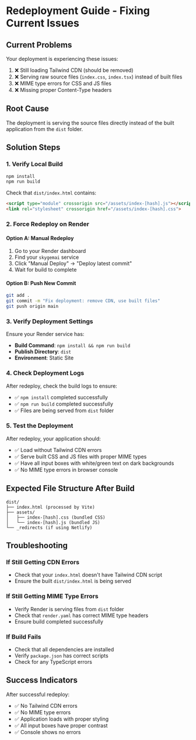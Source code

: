 # Redeployment Guide - Fixing Current Issues

## Current Problems
Your deployment is experiencing these issues:
1. ❌ Still loading Tailwind CDN (should be removed)
2. ❌ Serving raw source files (`index.css`, `index.tsx`) instead of built files
3. ❌ MIME type errors for CSS and JS files
4. ❌ Missing proper Content-Type headers

## Root Cause
The deployment is serving the source files directly instead of the built application from the `dist` folder.

## Solution Steps

### 1. Verify Local Build
```bash
npm install
npm run build
```

Check that `dist/index.html` contains:
```html
<script type="module" crossorigin src="/assets/index-[hash].js"></script>
<link rel="stylesheet" crossorigin href="/assets/index-[hash].css">
```

### 2. Force Redeploy on Render

#### Option A: Manual Redeploy
1. Go to your Render dashboard
2. Find your `skygemai` service
3. Click "Manual Deploy" → "Deploy latest commit"
4. Wait for build to complete

#### Option B: Push New Commit
```bash
git add .
git commit -m "Fix deployment: remove CDN, use built files"
git push origin main
```

### 3. Verify Deployment Settings
Ensure your Render service has:
- **Build Command**: `npm install && npm run build`
- **Publish Directory**: `dist`
- **Environment**: Static Site

### 4. Check Deployment Logs
After redeploy, check the build logs to ensure:
- ✅ `npm install` completed successfully
- ✅ `npm run build` completed successfully
- ✅ Files are being served from `dist` folder

### 5. Test the Deployment
After redeploy, your application should:
- ✅ Load without Tailwind CDN errors
- ✅ Serve built CSS and JS files with proper MIME types
- ✅ Have all input boxes with white/green text on dark backgrounds
- ✅ No MIME type errors in browser console

## Expected File Structure After Build
```
dist/
├── index.html (processed by Vite)
├── assets/
│   ├── index-[hash].css (bundled CSS)
│   └── index-[hash].js (bundled JS)
└── _redirects (if using Netlify)
```

## Troubleshooting

### If Still Getting CDN Errors
- Check that your `index.html` doesn't have Tailwind CDN script
- Ensure the built `dist/index.html` is being served

### If Still Getting MIME Type Errors
- Verify Render is serving files from `dist` folder
- Check that `render.yaml` has correct MIME type headers
- Ensure build completed successfully

### If Build Fails
- Check that all dependencies are installed
- Verify `package.json` has correct scripts
- Check for any TypeScript errors

## Success Indicators
After successful redeploy:
- ✅ No Tailwind CDN errors
- ✅ No MIME type errors
- ✅ Application loads with proper styling
- ✅ All input boxes have proper contrast
- ✅ Console shows no errors 